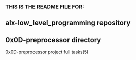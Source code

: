 ### THIS IS THE README FILE FOR:
## alx-low_level_programming repository
## 0x0D-preprocessor directory
0x0D-preprocessor project full tasks(5)
